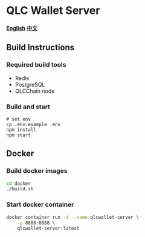 # QLC Wallet Server

**[English](README.md)** **[中文](README_CN.md)**

## Build Instructions

### Required build tools

- Redis
- PostgreSQL
- QLCChain node

### Build and start
```
# set env
cp .env.example .env
npm install
npm start
```

## Docker

### Build docker images

```bash
cd docker
./build.sh
```

### Start docker container

```bash
docker container run -d --name qlcwallet-server \
    -p 8888:8888 \
    qlcwallet-server:latest
```

